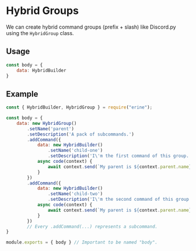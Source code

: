 # Hybrid Groups
We can create hybrid command groups (prefix + slash) like Discord.py using the `HybridGroup` class.

## Usage
```javascript
const body = {
    data: HybridBuilder
}
```

## Example
```javascript
const { HybridBuilder, HybridGroup } = require("erine");

const body = {
    data: new HybridGroup()
        .setName('parent')
        .setDescription('A pack of subcommands.')
        .addCommand({
            data: new HybridBuilder()
                .setName('child-one')
                .setDescription('I\'m the first command of this group.'),
            async code(context) {
                await context.send(`My parent is ${context.parent.name}.`)
            }
        })
        .addCommand({
            data: new HybridBuilder()
                .setName('child-two')
                .setDescription('I\'m the second command of this group.'),
            async code(context) {
                await context.send(`My parent is ${context.parent.name}.`)
            }
        })
        // Every .addCommand(...) represents a subcommand.
}

module.exports = { body } // Important to be named "body".
```